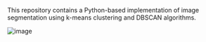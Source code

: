 This repository contains a Python-based implementation of image segmentation using k-means clustering and DBSCAN algorithms.

![image](https://github.com/uxairibrar/ImageSegmentation-KMeans-DBSCAN/assets/82781209/d091bc0f-e940-4953-ac5b-9f50127b6782)
